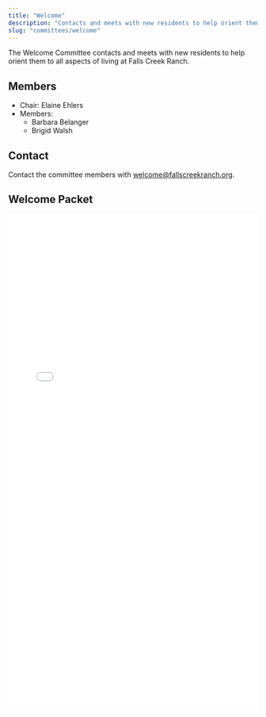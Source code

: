 ```yaml
---
title: "Welcome"
description: "Contacts and meets with new residents to help orient them to all aspects of living at Falls Creek Ranch."
slug: "committees/welcome"
---
```


The Welcome Committee contacts and meets with new residents to help orient them to all aspects of living at Falls Creek Ranch.

## Members

- Chair: Elaine Ehlers
- Members:
  - Barbara Belanger
  - Brigid Walsh

## Contact

Contact the committee members with [welcome@fallscreekranch.org](mailto:welcome@fallscreekranch.org).

## Welcome Packet

<embed src="/uploads/documents/fcr_welcome_packet_20241023.pdf#navpanes=0" type="application/pdf" width="100%" height="1000px">
